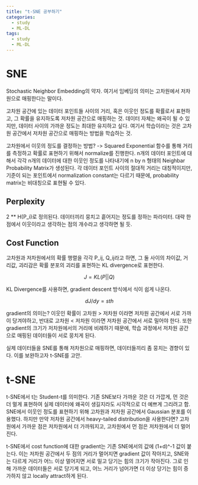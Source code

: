 ```yaml
---
title: "t-SNE 공부하기"
categories:
  - study
  - ML-DL
tags:
  - study
  - ML-DL
---
```


# SNE
Stochastic Neighbor Embedding의 약자. 여기서 임베딩의 의미는 고차원에서 저차원으로 매핑한다는 말이다.

고차원 공간에 있는 데이터 포인트들 사이의 거리, 혹은 이웃인 정도를 확률로서 표현하고, 그 확률을 유지하도록 저차원 공간으로 매핑하는 것. 데이터 자체는 왜곡이 될 수 있지만, 데이터 사이의 가까운 정도는 최대한 유지하고 싶다. 여기서 학습이라는 것은 고차원 공간에서 저차원 공간으로 매핑하는 방법을 학습하는 것.

고차원에서 이웃의 정도를 결정하는 방법? -> Squared Exponential 함수를 통해 거리를 측정하고 확률로 표현하기 위해서 normalize를 진행한다. n개의 데이터 포인트에 대해서 각각 n개의 데이터에 대한 이웃인 정도를 나타내기에 n by n 형태의 Neighbar Probability Matrix가 생성된다. 각 데이터 포인트 사이의 절대적 거리는 대칭적이지만, 기준이 되는 포인트에서 normalization constant는 다르기 때문에, probability matrix는 비대칭으로 표현될 수 있다.

## Perplexity
2 ** H(P_i)로 정의된다. 데이터끼리 뭉치고 흩어지는 정도를 정하는 파라미터. 대략 한 점에서 이웃이라고 생각하는 점의 개수라고 생각하면 될 듯.

## Cost Function
고차원과 저차원에서의 확률 행렬을 각각 P_ij, Q_ij라고 하면, 그 둘 사이의 차이값, 거리값, 괴리감은 확률 분포의 괴리를 표현하는 KL divergence로 표현한다. 

$$ J = KL(P||Q) $$

KL Divergence를 사용하면, gradient descent 방식에서 식이 쉽게 나온다. 

$$ dJ/dy = sth $$

gradient의 의미는? 이웃인 확률이 고차원 > 저차원 이라면 저차원 공간에서 서로 가까이 당겨야하고, 반대로 고차원 < 저차원 이라면 저차원 공간에서 서로 밀어야 한다. 또한 gradient의 크기가 저차원에서의 거리에 비례하기 때문에, 학습 과정에서 저차원 공간으로 매핑된 데이터들이 서로 뭉치게 된다.

실제 데이터들을 SNE를 통해 저차원으로 매핑하면, 데이터들끼리 좀 뭉치는 경향이 있다. 이를 보완하고자 t-SNE를 고안.

# t-SNE
t-SNE에서 t는 Student-t를 의미한다. 
기존 SNE보다 가까운 것은 더 가깝게, 먼 것은 더 멀게 표현하여 실제 데이터에 왜곡이 생길지라도 시각적으로 더 예쁘게 그리려고 함. SNE에서 이웃인 정도를 표현하기 위해 고차원과 저차원 공간에서 Gaussian 분포를 이용했다. 하지만 만약 저차원 공간에서 heavy-tailed distribution을 사용한다면? 고차원에서 가까운 점은 저차원에서 더 가까워지고, 고차원에서 먼 점은 저차원에서 더 멀어진다. 

t-SNE에서 cost function에 대한 gradient는 기존 SNE에서의 값에 (1+d)^-1 값이 붙는다. 이는 저차원 공간에서 두 점의 거리가 멀어지면 gradient 값이 작아지고, SNE와는 다르게 거리가 어느 이상 멀어지면 서로 밀고 당기는 힘의 크기가 작아진다. 그로 인해 가까운 데이터들은 서로 당기게 되고, 어느 거리가 넘어가면 더 이상 당기는 힘이 증가하지 않고 locally attract하게 된다.